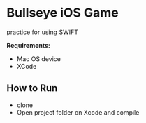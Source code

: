 # Bullseye iOS Game

practice for using SWIFT


**Requirements:**
  - Mac OS device
  - XCode

## How to Run
  - clone
  - Open project folder on Xcode and compile
